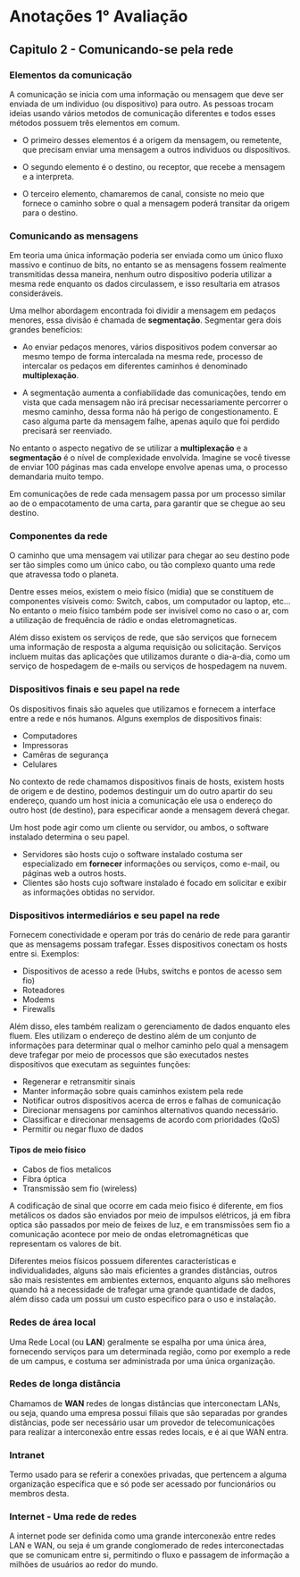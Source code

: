 # Anotações 1° Avaliação

## Capitulo 2 - Comunicando-se pela rede

### Elementos da comunicação

A comunicação se inicia com uma informação ou mensagem que deve ser enviada de um individuo (ou dispositivo) para outro. As pessoas trocam ideias usando vários metodos de comunicação diferentes e todos esses métodos possuem três elementos em comum.

* O primeiro desses elementos é a origem da mensagem, ou remetente, que precisam enviar uma mensagem a outros individuos ou dispositivos.

* O segundo elemento é o destino, ou receptor, que recebe a mensagem e a interpreta.

* O terceiro elemento, chamaremos de canal, consiste no meio que fornece o caminho sobre o qual a mensagem poderá transitar da origem para o destino.

### Comunicando as mensagens

Em teoria uma única informação poderia ser enviada como um único fluxo massivo e continuo de bits, no entanto se as mensagens fossem realmente transmitidas dessa maneira, nenhum outro dispositivo poderia utilizar a mesma rede enquanto os dados circulassem, e isso resultaria em atrasos consideráveis.

Uma melhor abordagem encontrada foi dividir a mensagem em pedaços menores, essa divisão é chamada de **segmentação**. Segmentar gera dois grandes benefícios:

* Ao enviar pedaços menores, vários dispositivos podem conversar ao mesmo tempo de forma intercalada na mesma rede, processo de intercalar os pedaços em diferentes caminhos é denominado **multiplexação**.

* A segmentação aumenta a confiabilidade das comunicações, tendo em vista que cada mensagem não irá precisar necessariamente percorrer o mesmo caminho, dessa forma não há perigo de congestionamento. E caso alguma parte da mensagem falhe, apenas aquilo que foi perdido precisará ser reenviado.

No entanto o aspecto negativo de se utilizar a **multiplexação** e a **segmentação** é o nível de complexidade envolvida. Imagine se você tivesse de enviar 100 páginas mas cada envelope envolve apenas uma, o processo demandaria muito tempo.

Em comunicações de rede cada mensagem passa por um processo similar ao de o empacotamento de uma carta, para garantir que se chegue ao seu destino.

### Componentes da rede

O caminho que uma mensagem vai utilizar para chegar ao seu destino pode ser tão simples como um único cabo, ou tão complexo quanto uma rede que atravessa todo o planeta.

Dentre esses meios, existem o meio físico (mídia) que se constituem de componentes vísiveis como: Switch, cabos, um computador ou laptop, etc... No entanto o meio físico também pode ser invisível como no caso o ar, com a utilização de frequência de rádio e ondas eletromagneticas.

Além disso existem os serviços de rede, que são serviços que fornecem uma informação de resposta a alguma requisição ou solicitação.
Serviços incluem muitas das aplicações que utilizamos durante o dia-a-dia, como um serviço de hospedagem de e-mails ou serviços de hospedagem na nuvem.

### Dispositivos finais e seu papel na rede

Os dispositivos finais são aqueles que utilizamos e fornecem a interface entre a rede e nós humanos.
Alguns exemplos de dispositivos finais:

* Computadores
* Impressoras
* Camêras de segurança
* Celulares

No contexto de rede chamamos dispositivos finais de hosts, existem hosts de origem e de destino, podemos destinguir um do outro apartir do seu endereço, quando um host inicia a comunicação ele usa o endereço do outro host (de destino), para especificar aonde a mensagem deverá chegar.

Um host pode agir como um cliente ou servidor, ou ambos, o software instalado determina o seu papel.

* Servidores são hosts cujo o software instalado costuma ser especializado em **fornecer** informações ou serviços, como e-mail, ou páginas web a outros hosts.
* Clientes são hosts cujo software instalado é focado em solicitar e exibir as informações obtidas no servidor.
  
### Dispositivos intermediários e seu papel na rede

Fornecem conectividade e operam por trás do cenário de rede para garantir que as mensagems possam trafegar. Esses dispositivos conectam os hosts entre si.
Exemplos:

* Dispositivos de acesso a rede (Hubs, switchs e pontos de acesso sem fio)
* Roteadores
* Modems
* Firewalls

Além disso, eles também realizam o gerenciamento de dados enquanto eles fluem. Eles utilizam o endereço de destino além de um conjunto de informações para determinar qual o melhor caminho pelo qual a mensagem deve trafegar por meio de processos que são executados nestes dispositivos que executam as seguintes funções:

* Regenerar e retransmitir sinais
* Manter informação sobre quais caminhos existem pela rede
* Notificar outros dispositivos acerca de erros e falhas de comunicação
* Direcionar mensagens por caminhos alternativos quando necessário.
* Classificar e direcionar mensagems de acordo com prioridades (QoS)
* Permitir ou negar fluxo de dados

#### Tipos de meio físico

* Cabos de fios metalicos
* Fibra óptica
* Transmissão sem fio (wireless)

A codificação de sinal que ocorre em cada meio fisico é diferente, em fios metálicos os dados são enviados por meio de impulsos elétricos, já em fibra optica são passados por meio de feixes de luz, e em transmissões sem fio a comunicação acontece por meio de ondas eletromagnéticas que representam os valores de bit.

Diferentes meios físicos possuem diferentes características e individualidades, alguns são mais eficientes a grandes distâncias, outros são mais resistentes em ambientes externos, enquanto alguns são melhores quando há a necessidade de trafegar uma grande quantidade de dados, além disso cada um possui um custo especifico para o uso e instalação.

### Redes de área local

Uma Rede Local (ou **LAN**) geralmente se espalha por uma única área, fornecendo serviços para um determinada região, como por exemplo a rede de um campus, e costuma ser administrada por uma única organização.

### Redes de longa distância

Chamamos de **WAN** redes de longas distâncias que interconectam LANs, ou seja, quando uma empresa possui filiais que são separadas por grandes distâncias, pode ser necessário usar um provedor de telecomunicações para realizar a interconexão entre essas redes locais, e é ai que WAN entra.

### Intranet

Termo usado para se referir a conexões privadas, que pertencem a alguma organização específica que e só pode ser acessado por funcionários ou membros desta.

### Internet - Uma rede de redes

A internet pode ser definida como uma grande interconexão entre redes LAN e WAN, ou seja é um grande conglomerado de redes interconectadas que se comunicam entre si, permitindo o fluxo e passagem de informação a milhões de usuários ao redor do mundo.
